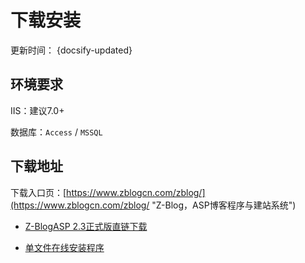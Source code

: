 # 下载安装

更新时间： {docsify-updated}

## 环境要求

IIS：建议7.0+

数据库：`Access` / `MSSQL`

## 下载地址

下载入口页：[https://www.zblogcn.com/zblog/](https://www.zblogcn.com/zblog/ "Z-Blog，ASP博客程序与建站系统")

- [Z-BlogASP 2.3正式版直链下载](https://www.zblogcn.com/program/zblog23/ "Z-Blog 2.3 Avengers Build 180518")

- [单文件在线安装程序](http://bbs.zblogcn.com/thread-76062-1-1.html "Z-BlogASP在线安装程序")

